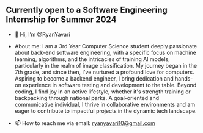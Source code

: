 ## Currently open to a Software Engineering Internship for Summer 2024


- 👋 Hi, I’m @RyanYavari
  
- About me:
  I am a 3rd Year Computer Science student deeply passionate about back-end software engineering, with a specific focus on machine learning, algorithms, and the intricacies of training AI models, particularly in the realm of image classification. My journey began in the 7th grade, and since then, I've nurtured a profound love for computers. Aspiring to become a backend engineer, I bring dedication and hands-on experience in software testing and development to the table. Beyond coding, I find joy in an active lifestyle, whether it's strength training or backpacking through national parks. A goal-oriented and communicative individual, I thrive in collaborative environments and am eager to contribute to impactful projects in the dynamic tech landscape.
  
- 📫 How to reach me via email: ryanyavari10@gmail.com

<!---
RyanYavari/RyanYavari is a ✨ special ✨ repository because its `README.md` (this file) appears on your GitHub profile.
You can click the Preview link to take a look at your changes.
--->
